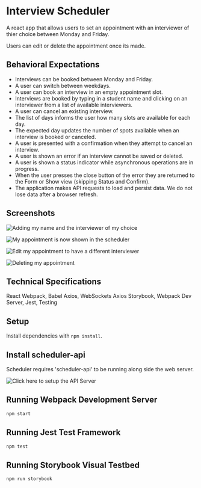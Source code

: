 # Interview Scheduler
A react app that allows users to set an appointment with an interviewer of thier choice between Monday and Friday.

Users can edit or delete the appointment once its made. 

## Behavioral Expectations
- Interviews can be booked between Monday and Friday.
- A user can switch between weekdays.
- A user can book an interview in an empty appointment slot.
- Interviews are booked by typing in a student name and clicking on an interviewer from a list of available interviewers.
- A user can cancel an existing interview.
- The list of days informs the user how many slots are available for each day.
- The expected day updates the number of spots available when an interview is booked or canceled.
- A user is presented with a confirmation when they attempt to cancel an interview.
- A user is shown an error if an interview cannot be saved or deleted.
- A user is shown a status indicator while asynchronous operations are in progress.
- When the user presses the close button of the error they are returned to the Form or Show view (skipping Status and Confirm).
- The application makes API requests to load and persist data. We do not lose data after a browser refresh.

## Screenshots

![Adding my name and the interviewer of my choice](https://github.com/haitran1995/scheduler/blob/master/public/images/screenshots/Screen%20Shot%202022-10-17%20at%204.14.37%20AM.png?raw=true)

![My appointment is now shown in the scheduler](https://github.com/haitran1995/scheduler/blob/master/public/images/screenshots/Screen%20Shot%202022-10-17%20at%204.14.57%20AM.png?raw=true)

![Edit my appointment to have a different interviewer](https://github.com/haitran1995/scheduler/blob/master/public/images/screenshots/Screen%20Shot%202022-10-17%20at%204.15.52%20AM.png?raw=true)

![Deleting my appointment](https://github.com/haitran1995/scheduler/blob/master/public/images/screenshots/Screen%20Shot%202022-10-17%20at%204.15.16%20AM.png?raw=true)

## Technical Specifications
React
Webpack, Babel
Axios, WebSockets
Axios
Storybook, Webpack Dev Server, Jest, Testing 

## Setup

Install dependencies with `npm install`.

## Install scheduler-api

Scheduler requires 'scheduler-api' to be running along side the web server.

![Click here](https://web.compass.lighthouselabs.ca/696c1dc0-f804-4203-a94c-a174d8ed6093) to setup the API Server

## Running Webpack Development Server

```sh
npm start
```

## Running Jest Test Framework

```sh
npm test
```

## Running Storybook Visual Testbed

```sh
npm run storybook
```
